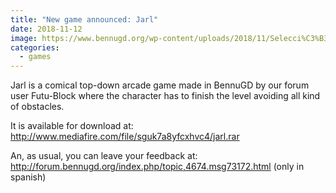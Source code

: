 ```yaml
---
title: "New game announced: Jarl"
date: 2018-11-12
image: https://www.bennugd.org/wp-content/uploads/2018/11/Selecci%C3%B3n_002.png
categories:
  - games
---
```



Jarl is a comical top-down arcade game made in BennuGD by our forum user Futu-Block where the character has to finish the level avoiding all kind of obstacles.

It is available for download at: http://www.mediafire.com/file/sguk7a8yfcxhvc4/jarl.rar

An, as usual, you can leave your feedback at: http://forum.bennugd.org/index.php/topic,4674.msg73172.html (only in spanish)
